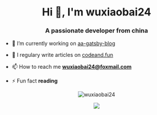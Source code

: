 <h1 align="center">Hi 👋, I'm wuxiaobai24</h1>
<h3 align="center">A passionate developer from china</h3>

- 🔭 I’m currently working on [aa-gatsby-blog](https://github.com/wuxiaobai24/aa-gatsby-blog)

- 📝 I regulary write articles on [codeand.fun](https://codeand.fun/)

- 📫 How to reach me **wuxiaobai24@foxmail.com**

- ⚡ Fun fact **reading**

<p align="center"> <img src="https://github-readme-stats.vercel.app/api?username=wuxiaobai24&show_icons=true" alt="wuxiaobai24" /> </p>

<p align="center"><a href="https://wakatime.com"><img src="https://wakatime.com/share/@07d495c3-a8b1-46dc-9c72-4ee90e9e27f7/1b5f1086-faa6-4d77-a0b3-fe582c58f1f4.png" /></a></p>


